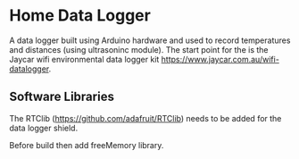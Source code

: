 # Home Data Logger

A data logger built using Arduino hardware and used to record temperatures and distances (using ultrasoninc module). The start point  for the is the Jaycar wifi environmental data logger kit https://www.jaycar.com.au/wifi-datalogger.

## Software Libraries

The RTClib (https://github.com/adafruit/RTClib) needs to be added for the data logger shield.

Before build then add freeMemory library.
